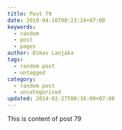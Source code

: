 ```yaml
---
title: Post 79
date: 2019-04-16T00:23:24+07:00
keywords:
  - random
  - post
  - pages
author: Dimas Lanjaka
tags:
  - random post
  - untagged
category:
  - random post
  - uncategorized
updated: 2014-02-27T00:16:09+07:00
---
```

This is content of post 79